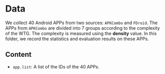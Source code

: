 # Data

We collect 40 Android APPs from two sources: `APKCombo` and `FDroid`. The APPs from `APKCombo` are divided into 7 groups according to the complexity of the WTG. The complexity is measured using the **density** value. In this folder, we record the statistics and evaluation results on these APPs.

## Content

+ `app.list`: A list of the IDs of the 40 APPs.
